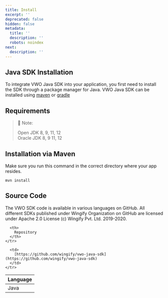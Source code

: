 ```yaml
---
title: Install
excerpt: ''
deprecated: false
hidden: false
metadata:
  title: ''
  description: ''
  robots: noindex
next:
  description: ''
---
```

## Java SDK Installation

To integrate VWO Java SDK into your application, you first need to install the SDK through a package manager for Java. VWO Java SDK can be installed using [maven](https://maven.apache.org/) or [gradle](https://gradle.org/)

## Requirements

> 📘 Note:
>
> Open JDK 8, 9, 11, 12\
> Oracle JDK 8, 9 11, 12

## Installation via Maven

Make sure you run this command in the correct directory where your app resides.

```shell
mvn install
```

## Source Code

The VWO SDK code is available in various languages on GitHub. All different SDKs published under Wingify Organization on GitHub are licensed under Apache 2.0 License (c) Wingify Pvt. Ltd. 2019-2020.

<Table align={["left","left"]}>
  <thead>
    <tr>
      <th>
        Language
      </th>

      <th>
        Repository
      </th>
    </tr>
  </thead>

  <tbody>
    <tr>
      <td>
        Java
      </td>

      <td>
        [https://github.com/wingify/vwo-java-sdk](https://github.com/wingify/vwo-java-sdk)
      </td>
    </tr>
  </tbody>
</Table>
